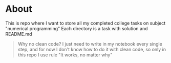 # About
This is repo where I want to store all my completed
college tasks on subject "numerical programming"
Each directory is a task with solution and README.md

> Why no clean code?
I just need to write in my notebook every single step,
and for now I don't know how to do it with clean code,
so only in this repo I use rule "It works, no matter why"

